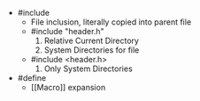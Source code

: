 * \#include
	* File inclusion, literally copied into parent file
	* \#include "header.h"
		1. Relative Current Directory
		2. System Directories for file
	* \#include <header.h>
		1. Only System Directories
* \#define
	* [[Macro]] expansion
	